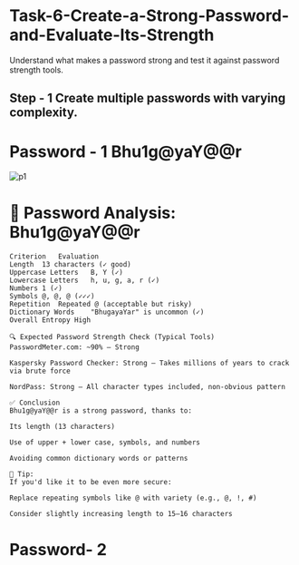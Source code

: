 # Task-6-Create-a-Strong-Password-and-Evaluate-Its-Strength
Understand what makes a password strong and test it against password strength tools.

## Step - 1 Create multiple passwords with varying complexity.

# Password - 1 Bhu1g@yaY@@r

![p1](https://github.com/user-attachments/assets/caa9d8e8-d5ef-43fb-8e32-6fb8b1c7a2db)

🔐 Password Analysis: Bhu1g@yaY@@r 
===
```
Criterion	Evaluation
Length	13 characters (✓ good)
Uppercase Letters	B, Y (✓)
Lowercase Letters	h, u, g, a, r (✓)
Numbers	1 (✓)
Symbols	@, @, @ (✓✓✓)
Repetition	Repeated @ (acceptable but risky)
Dictionary Words	"BhugayaYar" is uncommon (✓)
Overall Entropy	High

🔍 Expected Password Strength Check (Typical Tools)
PasswordMeter.com: ~90% – Strong

Kaspersky Password Checker: Strong – Takes millions of years to crack via brute force

NordPass: Strong – All character types included, non-obvious pattern

✅ Conclusion
Bhu1g@yaY@@r is a strong password, thanks to:

Its length (13 characters)

Use of upper + lower case, symbols, and numbers

Avoiding common dictionary words or patterns

🔐 Tip:
If you'd like it to be even more secure:

Replace repeating symbols like @ with variety (e.g., @, !, #)

Consider slightly increasing length to 15–16 characters

```

# Password- 2 

